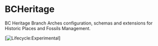 # BCHeritage
BC Heritage Branch Arches configuration, schemas and extensions for Historic Places and
Fossils Management.

[![Lifecycle:Experimental](https://img.shields.io/badge/Lifecycle-Experimental-339999)]